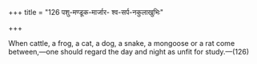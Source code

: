 +++
title = "126 पशु-मण्डूक-मार्जार- श्व-सर्प-नकुलाखुभिः"

+++

When cattle, a frog, a cat, a dog, a snake, a mongoose or a rat come between,—one should regard the day and night as unfit for study.—(126)